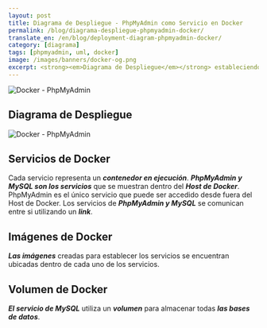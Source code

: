 ```yaml
---
layout: post
title: Diagrama de Despliegue - PhpMyAdmin como Servicio en Docker
permalink: /blog/diagrama-despliegue-phpmyadmin-docker/
translate_en: /en/blog/deployment-diagram-phpmyadmin-docker/
category: [diagrama]
tags: [phpmyadmin, uml, docker]
image: /images/banners/docker-og.png
excerpt: <strong><em>Diagrama de Despliegue</em></strong> estableciendo a <strong><em>PhpMyAdmin como Servicio</em></strong> dentro de la <strong><em>infraestructura</em></strong> que nos propone <strong><em>Docker</em></strong>.
---
```


<img src="{{ site.baseurl }}/images/banners/docker-lamp-phpmyadmin.png" title="Docker - PhpMyAdmin" name="Docker - PhpMyAdmin" />

## Diagrama de Despliegue
<img src="{{ site.baseurl }}/images/diagrams/docker-phpmyadmin.png" title="Docker - PhpMyAdmin" name="Docker - PhpMyAdmin" />

## Servicios de Docker
Cada servicio representa un **_contenedor en ejecución_**. **_PhpMyAdmin y MySQL son los servicios_** que se muestran dentro del **_Host de Docker_**. PhpMyAdmin es el único servicio que puede ser accedido desde fuera del Host de Docker. Los servicios de **_PhpMyAdmin y MySQL_** se comunican entre si utilizando un **_link_**.

## Imágenes de Docker
**_Las imágenes_** creadas para establecer los servicios se encuentran ubicadas dentro de cada uno de los servicios.

## Volumen de Docker
**_El servicio de MySQL_** utiliza un **_volumen_** para almacenar todas **_las bases de datos_**.